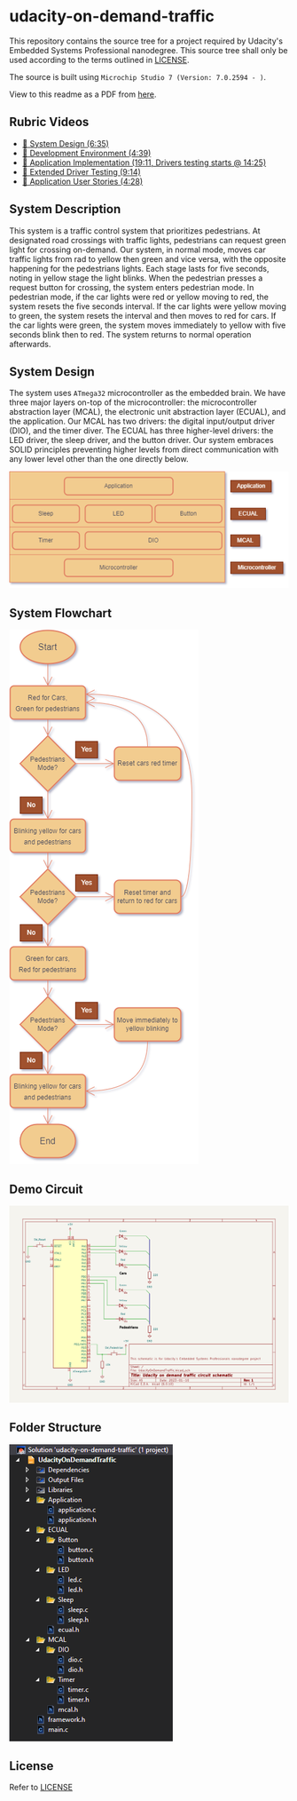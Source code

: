 udacity-on-demand-traffic
=========================

This repository contains the source tree for a project required by Udacity's Embedded Systems Professional nanodegree. This source tree shall only be used according to the terms outlined in [LICENSE](./LICENSE).

The source is built using `Microchip Studio 7 (Version: 7.0.2594 - )`.

View to this readme as a PDF from [here](./docs/project_description.pdf).

Rubric Videos
-------------

- [🎥 System Design (6:35)](./docs/vids/1_vid_system_design.mp4)
- [🎥 Development Environment (4:39)](./docs/vids/2_vid_dev_env.mp4)
- [🎥 Application Implementation (19:11, Drivers testing starts @ 14:25)](./docs/vids/3_vid_implement_app.mp4)
- [🎥 Extended Driver Testing (9:14)](./docs/vids/3_vid_extended_testing.mp4)
- [🎥 Application User Stories (4:28)](./docs/vids/4_vid_test_user_cases.mp4)

System Description
------------------

This system is a traffic control system that prioritizes pedestrians. At designated road crossings with traffic lights, pedestrians can request green light for crossing on-demand. Our system, in normal mode, moves car traffic lights from rad to yellow then green and vice versa, with the opposite happening for the pedestrians lights. Each stage lasts for five seconds, noting in yellow stage the light blinks. When the pedestrian presses a request button for crossing, the system enters pedestrian mode. In pedestrian mode, if the car lights were red or yellow moving to red, the system resets the five seconds interval. If the car lights were yellow moving to green, the system resets the interval and then moves to red for cars. If the car lights were green, the system moves immediately to yellow with five seconds blink then to red. The system returns to normal operation afterwards.

System Design
-------------

The system uses `ATmega32` microcontroller as the embedded brain. We have three major layers on-top of the microcontroller: the microcontroller abstraction layer (MCAL), the electronic unit abstraction layer (ECUAL), and the application. Our MCAL has two drivers: the digital input/output driver (DIO), and the timer diver. The ECUAL has three higher-level drivers: the LED driver, the sleep driver, and the button driver. Our system embraces SOLID principles preventing higher levels from direct communication with any lower level other than the one directly below.

![System Design](./docs/imgs/SystemDesign.png)

System Flowchart
----------------

![System Flowchart](./docs/imgs/SystemFlowChart.png)

Demo Circuit
------------

![Demo Circuit](./docs/imgs/DemoCircuit.png)

Folder Structure
----------------

![Folder Structure](./docs/imgs/FolderStructure.png)

License
-------

Refer to [LICENSE](./LICENSE)
